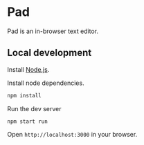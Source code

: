 # Pad

Pad is an in-browser text editor.

## Local development

Install [Node.js](http://nodejs.org).

Install node dependencies.

```bash
npm install
```

Run the dev server

```
npm start run
```

Open `http://localhost:3000` in your browser.